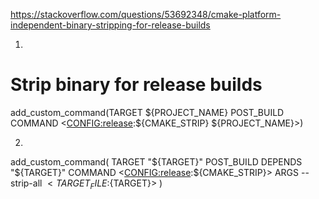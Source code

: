 
https://stackoverflow.com/questions/53692348/cmake-platform-independent-binary-stripping-for-release-builds

1)

# Strip binary for release builds

add_custom_command(TARGET ${PROJECT_NAME} POST_BUILD
    COMMAND $<$<CONFIG:release>:${CMAKE_STRIP} ${PROJECT_NAME}>)

2)

add_custom_command(
  TARGET "${TARGET}" POST_BUILD
  DEPENDS "${TARGET}"
  COMMAND $<$<CONFIG:release>:${CMAKE_STRIP}>
  ARGS --strip-all $<TARGET_FILE:${TARGET}>
)
